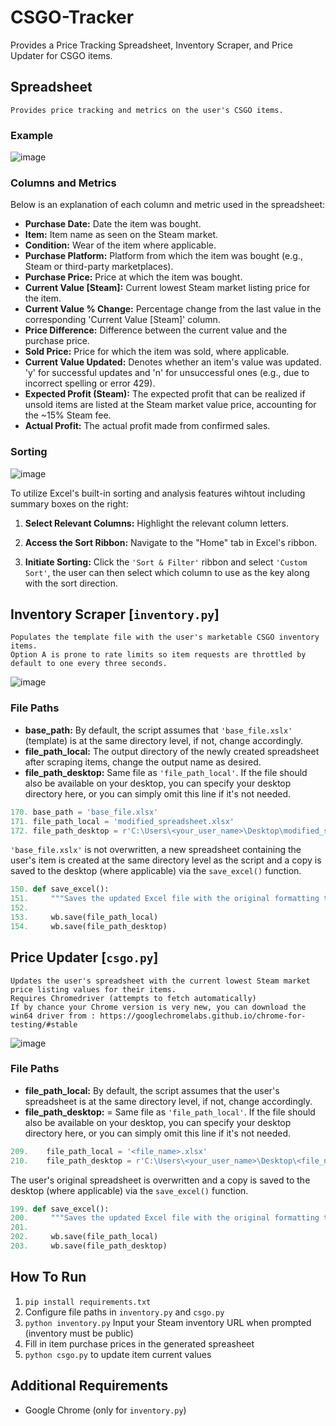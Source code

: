 # CSGO-Tracker

Provides a Price Tracking Spreadsheet, Inventory Scraper, and Price Updater for CSGO items.

## Spreadsheet

```
Provides price tracking and metrics on the user's CSGO items.
```

### Example

![image](https://github.com/Jonathan9168/CSGO-Tracker/assets/77795437/e0d51a7b-61c5-4df2-ba56-0622cd829f30)

### Columns and Metrics

Below is an explanation of each column and metric used in the spreadsheet:

- **Purchase Date:** Date the item was bought.
- **Item:** Item name as seen on the Steam market.
- **Condition:** Wear of the item where applicable.
- **Purchase Platform:** Platform from which the item was bought (e.g., Steam or third-party marketplaces).
- **Purchase Price:** Price at which the item was bought.
- **Current Value [Steam]:** Current lowest Steam market listing price for the item.
- **Current Value % Change:** Percentage change from the last value in the corresponding 'Current Value [Steam]' column.
- **Price Difference:** Difference between the current value and the purchase price.
- **Sold Price:** Price for which the item was sold, where applicable.
- **Current Value Updated:** Denotes whether an item's value was updated. 'y' for successful updates and 'n' for unsuccessful ones (e.g., due to incorrect spelling or error 429).
- **Expected Profit (Steam):** The expected profit that can be realized if unsold items are listed at the Steam market value price, accounting for the ~15% Steam fee.
- **Actual Profit:** The actual profit made from confirmed sales.

### Sorting

![image](https://github.com/Jonathan9168/CSGO-Tracker/assets/77795437/627b8c87-60a9-4326-88c0-6532b8dfb880)

To utilize Excel's built-in sorting and analysis features wihtout including summary boxes on the right:

1. **Select Relevant Columns:** Highlight the relevant column letters.
   
3. **Access the Sort Ribbon:** Navigate to the "Home" tab in Excel's ribbon.

4. **Initiate Sorting:** Click the ```'Sort & Filter'``` ribbon and select ```'Custom Sort'```, the user can then select which column to use as the key along with the sort direction.


## Inventory Scraper [```inventory.py```]

```
Populates the template file with the user's marketable CSGO inventory items.
Option A is prone to rate limits so item requests are throttled by default to one every three seconds.
```

![image](https://github.com/Jonathan9168/CSGO-Tracker/assets/77795437/995f9f52-f8b6-4918-b252-89086a0b5163)

### File Paths

- **base_path:** By default, the script assumes that ```'base_file.xslx'``` (template) is at the same directory level, if not, change accordingly.
- **file_path_local:** The output directory of the newly created spreadsheet after scraping items, change the output name as desired. 
- **file_path_desktop:** Same file as ```'file_path_local'```.  If the file should also be available on your desktop, you can specify your desktop directory here, or you can simply omit this line if it's not needed.
  
```python
170. base_path = 'base_file.xlsx'
171. file_path_local = 'modified_spreadsheet.xlsx'
172. file_path_desktop = r'C:\Users\<your_user_name>\Desktop\modified_spreadsheet.xlsx'
```

```'base_file.xslx'``` is not overwritten, a new spreadsheet containing the user's item is created at the same directory level as the script and a copy is saved to the desktop (where applicable) via the ```save_excel()``` function.

```python
150. def save_excel():
151.     """Saves the updated Excel file with the original formatting to specified directories"""
152.
153.     wb.save(file_path_local)
154.     wb.save(file_path_desktop)
```

## Price Updater [```csgo.py```]

```
Updates the user's spreadsheet with the current lowest Steam market price listing values for their items.
Requires Chromedriver (attempts to fetch automatically)
If by chance your Chrome version is very new, you can download the win64 driver from : https://googlechromelabs.github.io/chrome-for-testing/#stable
```

![image](https://github.com/Jonathan9168/CSGO-Tracker/assets/77795437/f470566f-c5b8-4853-a968-3a37e104326f)

### File Paths

- **file_path_local:** By default, the script assumes that the user's spreadsheet is at the same directory level, if not, change accordingly.
- **file_path_desktop:** = Same file as ```'file_path_local'```.  If the file should also be available on your desktop, you can specify your desktop directory here, or you can simply omit this line if it's not needed.

```python
209.    file_path_local = '<file_name>.xlsx'
210.    file_path_desktop = r'C:\Users\<your_user_name>\Desktop\<file_name>.xlsx'
```

The user's original spreadsheet is overwritten and a copy is saved to the desktop (where applicable) via the ```save_excel()``` function.

```python
199. def save_excel():
200.     """Saves the updated Excel file with the original formatting to specified directories"""
201.
202.     wb.save(file_path_local)
203.     wb.save(file_path_desktop)
```

## How To Run

1. ```pip install requirements.txt```
2. Configure file paths in ```inventory.py``` and ```csgo.py```
3. ```python inventory.py``` Input your Steam inventory URL when prompted (inventory must be public)
4. Fill in item purchase prices in the generated spreasheet
5. ```python csgo.py``` to update item current values

## Additional Requirements 

- Google Chrome (only for ```inventory.py```)
